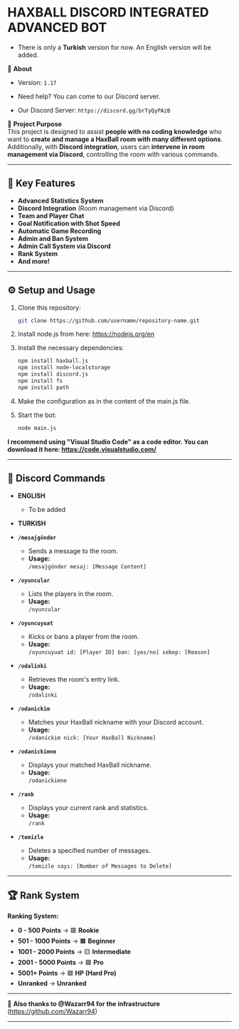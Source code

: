 # HAXBALL DISCORD INTEGRATED ADVANCED BOT

- There is only a **Turkish** version for now. An English version will be added.

🎉 **About**  
- Version: `1.17`
  
- Need help? You can come to our Discord server.
- Our Discord Server: `https://discord.gg/brTyQyPAzB`

🎉 **Project Purpose**  
This project is designed to assist **people with no coding knowledge** who want to **create and manage a HaxBall room with many different options**. Additionally, with **Discord integration**, users can **intervene in room management via Discord**, controlling the room with various commands.

---

## 🚀 **Key Features**

- **Advanced Statistics System**
- **Discord Integration** (Room management via Discord)
- **Team and Player Chat**
- **Goal Notification with Shot Speed**
- **Automatic Game Recording**
- **Admin and Ban System**
- **Admin Call System via Discord**
- **Rank System**
- **And more!**

---

## ⚙️ **Setup and Usage**

1. Clone this repository:
    ```bash
    git clone https://github.com/username/repository-name.git
    ```

2. Install node.js from here: https://nodejs.org/en

3. Install the necessary dependencies:
    ```bash
    npm install haxball.js
    npm install node-localstorage
    npm install discord.js
    npm install fs
    npm install path
    ```

4. Make the configuration as in the content of the main.js file.

5. Start the bot:
    ```bash
    node main.js
    ```

**I recommend using "Visual Studio Code" as a code editor. You can download it here: https://code.visualstudio.com/**

---

## 📝 **Discord Commands**
- **ENGLISH**
    - To be added

- **TURKISH**

- **`/mesajgönder`**  
  - Sends a message to the room.  
  - **Usage:**  
    `/mesajgönder mesaj: [Message Content]`

- **`/oyuncular`**  
  - Lists the players in the room.  
  - **Usage:**  
    `/oyuncular`

- **`/oyuncuyuat`**  
  - Kicks or bans a player from the room.  
  - **Usage:**  
    `/oyuncuyuat id: [Player ID] ban: [yes/no] sebep: [Reason]`

- **`/odalinki`**  
  - Retrieves the room's entry link.  
  - **Usage:**  
    `/odalinki`

- **`/odanickim`**  
  - Matches your HaxBall nickname with your Discord account.  
  - **Usage:**  
    `/odanickim nick: [Your HaxBall Nickname]`

- **`/odanickimne`**  
  - Displays your matched HaxBall nickname.  
  - **Usage:**  
    `/odanickimne`

- **`/rank`**  
  - Displays your current rank and statistics.  
  - **Usage:**  
    `/rank`

- **`/temizle`**  
  - Deletes a specified number of messages.  
  - **Usage:**  
    `/temizle sayı: [Number of Messages to Delete]`

---

## 🏆 **Rank System**

**Ranking System:**

- **0 - 500 Points** → 🟥  **Rookie**
- **501 - 1000 Points** → 🟧  **Beginner**
- **1001 - 2000 Points** → 🟨  **Intermediate**
- **2001 - 5000 Points** → 🟩  **Pro**
- **5001+ Points** → 🟦  **HP (Hard Pro)**
- **Unranked** → **Unranked**

---

🎉 **Also thanks to @Wazarr94 for the infrastructure** (https://github.com/Wazarr94)

---
